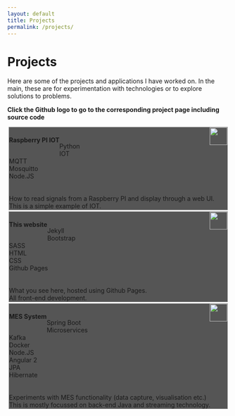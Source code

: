 ```yaml
---
layout: default
title: Projects
permalink: /projects/
---
```


<style>
    .card {
        background-color: #555;
        border: 1px solid gray;
        margin: 0.2em;
    }

    .github-icon {
        width: 40px;
        height: 40px;
    }

    .card-title {
        float: left;
    }

    .github-link {
        float: right;
    }
</style>

# Projects

Here are some of the projects and applications I have worked on. In the main, these are for experimentation with technologies or to explore solutions to problems.

**Click the Github logo to go to the corresponding project page including source code**

<div class="container">

<div class="row">

<div class="card">
    <div class="card-body">
        <h4 class="card-title">Raspberry PI IOT</h4>
        <a class="github-link" href="https://github.com/djadsaunders/rpi-sensors.git">
          <img class="github-icon" src="{{ "assets/images/github.png" | relative_url }}"/>
        </a><br/><br/>
        <div class="badge badge-pill badge-secondary">Python</div>
        <div class="badge badge-pill badge-secondary">IOT</div>
        <div class="badge badge-pill badge-secondary">MQTT</div>
        <div class="badge badge-pill badge-secondary">Mosquitto</div>
        <div class="badge badge-pill badge-secondary">Node.JS</div>
        <br/><br/>
        How to read signals from a Raspberry PI and display through a web UI.<br/>
        This is a simple example of IOT.
    </div>
</div>

<div class="card">
    <div class="card-body">
        <h4 class="card-title">This website</h4>
        <a class="github-link" href="https://github.com/djadsaunders/djadsaunders.github.io">
          <img class="github-icon" src="{{ "assets/images/github.png" | relative_url }}"/>
        </a><br/><br/>
        <div class="badge badge-pill badge-secondary">Jekyll</div>
        <div class="badge badge-pill badge-secondary">Bootstrap</div>
        <div class="badge badge-pill badge-secondary">SASS</div>
        <div class="badge badge-pill badge-secondary">HTML</div>
        <div class="badge badge-pill badge-secondary">CSS</div>
        <div class="badge badge-pill badge-secondary">Github Pages</div>
        <br/><br/>
        What you see here, hosted using Github Pages.<br/>All front-end development.
    </div>
</div>

<div class="card">
    <div class="card-body">
        <h4 class="card-title">MES System</h4>
        <a class="github-link" href="https://github.com/djadsaunders/mes.git">
          <img class="github-icon" src="{{ "assets/images/github.png" | relative_url }}"/>
        </a><br/><br/>
        <div class="badge badge-pill badge-secondary">Spring Boot</div>
        <div class="badge badge-pill badge-secondary">Microservices</div>
        <div class="badge badge-pill badge-secondary">Kafka</div>
        <div class="badge badge-pill badge-secondary">Docker</div>
        <div class="badge badge-pill badge-secondary">Node.JS</div>
        <div class="badge badge-pill badge-secondary">Angular 2</div>
        <div class="badge badge-pill badge-secondary">JPA</div>
        <div class="badge badge-pill badge-secondary">Hibernate</div>
        <br/><br/>
        Experiments with MES functionality (data capture, visualisation etc.)<br/>
        This is mostly focussed on back-end Java and streaming technology.
    </div>
</div>

</div>

</div>